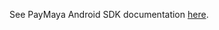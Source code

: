 See PayMaya Android SDK documentation [here](https://developers.paymaya.com/blog/entry/android-payments-sdk-integration-guide "PayMaya Android SDK").
